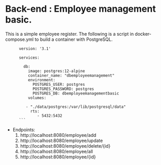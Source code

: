 # Back-end : Employee management basic.

This is a simple employee register.
The following is a script in docker-compose.yml to build a container with PostgreSQL.


          version: '3.1'
          
          services:
          
            db:
              image: postgres:12-alpine
              container_name: "dbemployeemanagement"
              environment:
                POSTGRES_USER: postgres
                POSTGRES_PASSWORD: postgres
                POSTGRES_DB: dbemployeemanagementbasic
              volumes:
          
             - "./data/postgres:/var/lib/postgresql/data"
               rts:
                  - 5432:5432
          ```



- Endpoints:
    1. http://localhost:8080/employee/add
    2. http://localhost:8080/employee/update
    3. http://localhost:8080/employee/delete/{id}
    4. http://localhost:8080/employee/all
    5. http://localhost:8080/employee/{id}